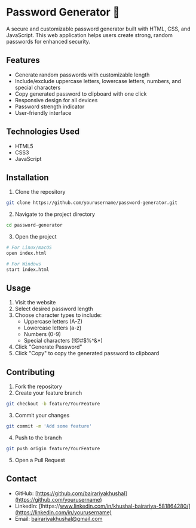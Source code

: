 # Password Generator 🔐

A secure and customizable password generator built with HTML, CSS, and JavaScript. This web application helps users create strong, random passwords for enhanced security.

## Features

- Generate random passwords with customizable length
- Include/exclude uppercase letters, lowercase letters, numbers, and special characters
- Copy generated password to clipboard with one click
- Responsive design for all devices
- Password strength indicator
- User-friendly interface

## Technologies Used

- HTML5
- CSS3
- JavaScript 

## Installation

1. Clone the repository
```bash
git clone https://github.com/yourusername/password-generator.git
```

2. Navigate to the project directory
```bash
cd password-generator
```

3. Open the project
```bash
# For Linux/macOS
open index.html

# For Windows
start index.html
```

## Usage

1. Visit the website
2. Select desired password length
3. Choose character types to include:
   - Uppercase letters (A-Z)
   - Lowercase letters (a-z)
   - Numbers (0-9)
   - Special characters (!@#$%^&*)
4. Click "Generate Password"
5. Click "Copy" to copy the generated password to clipboard

## Contributing

1. Fork the repository
2. Create your feature branch
```bash
git checkout -b feature/YourFeature
```
3. Commit your changes
```bash
git commit -m 'Add some feature'
```
4. Push to the branch
```bash
git push origin feature/YourFeature
```
5. Open a Pull Request

## Contact

- GitHub: [https://github.com/bairariyakhushal](https://github.com/yourusername)
- LinkedIn: [lhttps://www.linkedin.com/in/khushal-bairariya-581864280/](https://linkedin.com/in/yourusername)
- Email: bairariyakhushal@gmail.com

##